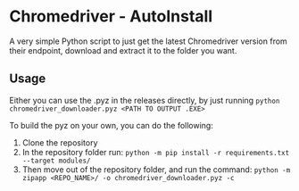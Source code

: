 # Chromedriver - AutoInstall

A very simple Python script to just get the latest Chromedriver version from their endpoint, download and extract it to the folder you want.

## Usage

Either you can use the .pyz in the releases directly, by just running `python chromedriver_downloader.pyz <PATH TO OUTPUT .EXE>`

To build the pyz on your own, you can do the following:
1. Clone the repository
2. In the repository folder run: `python -m pip install -r requirements.txt --target modules/`
3. Then move out of the repository folder, and run the command: `python -m zipapp <REPO_NAME>/ -o chromedriver_downloader.pyz -c`


